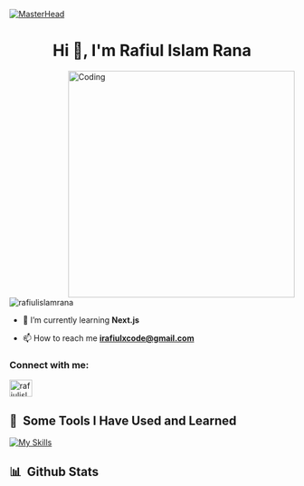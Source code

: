 [![MasterHead](https://firebasestorage.googleapis.com/v0/b/nth-celerity-309707.appspot.com/o/ddio625-88c6c961-13c1-43ee-a08f-3c3ceeb7f053.gif?alt=media&token=6234dce1-c414-42d4-ab8b-8eb1f3a73579)](https://linkedin.com/in/rafiulislamrana)
<h1 align="center">Hi 👋, I'm Rafiul Islam Rana</h1>
<img align="right" alt="Coding" width="400" src="https://firebasestorage.googleapis.com/v0/b/nth-celerity-309707.appspot.com/o/d4bog6o-a4f56421-bf32-4ea4-bdde-71e6de95d589.gif?alt=media&token=51bc0a73-73a0-48e5-9796-3cc2b0db1330">


<p align="left"> <img src="https://komarev.com/ghpvc/?username=rafiulislamrana&label=Profile%20views&color=0e75b6&style=flat" alt="rafiulislamrana" /> </p>

- 🌱 I’m currently learning **Next.js**

- 📫 How to reach me **irafiulxcode@gmail.com**

<h3 align="left">Connect with me:</h3>
<p align="left">
<a href="https://linkedin.com/in/rafiulislamrana" target="blank"><img align="center" src="https://raw.githubusercontent.com/rahuldkjain/github-profile-readme-generator/master/src/images/icons/Social/linked-in-alt.svg" alt="rafiulislamrana" height="30" width="40" /></a>
</p>


<h2> 🚀 &nbsp;Some Tools I Have Used and Learned</h2>

[![My Skills](https://skillicons.dev/icons?i=js,html,css,bootstrap,express,figma,firebase,git,mongodb,netlify,nodejs,react,tailwind,vercel,wordpress&perline=6)](https://linkedin.com/in/rafiulislamrana)
<h2> 📊 &nbsp;Github Stats</h2>
<!-- <p align="left"> <a href="https://getbootstrap.com" target="_blank" rel="noreferrer"> <img src="https://raw.githubusercontent.com/devicons/devicon/master/icons/bootstrap/bootstrap-plain-wordmark.svg" alt="bootstrap" width="40" height="40"/> </a> <a href="https://www.w3schools.com/css/" target="_blank" rel="noreferrer"> <img src="https://raw.githubusercontent.com/devicons/devicon/master/icons/css3/css3-original-wordmark.svg" alt="css3" width="40" height="40"/> </a> <a href="https://expressjs.com" target="_blank" rel="noreferrer"> <img src="https://raw.githubusercontent.com/devicons/devicon/master/icons/express/express-original-wordmark.svg" alt="express" width="40" height="40"/> </a> <a href="https://www.figma.com/" target="_blank" rel="noreferrer"> <img src="https://www.vectorlogo.zone/logos/figma/figma-icon.svg" alt="figma" width="40" height="40"/> </a> <a href="https://firebase.google.com/" target="_blank" rel="noreferrer"> <img src="https://www.vectorlogo.zone/logos/firebase/firebase-icon.svg" alt="firebase" width="40" height="40"/> </a> <a href="https://git-scm.com/" target="_blank" rel="noreferrer"> <img src="https://www.vectorlogo.zone/logos/git-scm/git-scm-icon.svg" alt="git" width="40" height="40"/> </a> <a href="https://www.w3.org/html/" target="_blank" rel="noreferrer"> <img src="https://raw.githubusercontent.com/devicons/devicon/master/icons/html5/html5-original-wordmark.svg" alt="html5" width="40" height="40"/> </a> <a href="https://developer.mozilla.org/en-US/docs/Web/JavaScript" target="_blank" rel="noreferrer"> <img src="https://raw.githubusercontent.com/devicons/devicon/master/icons/javascript/javascript-original.svg" alt="javascript" width="40" height="40"/> </a> <a href="https://www.mongodb.com/" target="_blank" rel="noreferrer"> <img src="https://raw.githubusercontent.com/devicons/devicon/master/icons/mongodb/mongodb-original-wordmark.svg" alt="mongodb" width="40" height="40"/> </a> <a href="https://nodejs.org" target="_blank" rel="noreferrer"> <img src="https://raw.githubusercontent.com/devicons/devicon/master/icons/nodejs/nodejs-original-wordmark.svg" alt="nodejs" width="40" height="40"/> </a> <a href="https://reactjs.org/" target="_blank" rel="noreferrer"> <img src="https://raw.githubusercontent.com/devicons/devicon/master/icons/react/react-original-wordmark.svg" alt="react" width="40" height="40"/> </a> <a href="https://tailwindcss.com/" target="_blank" rel="noreferrer"> <img src="https://www.vectorlogo.zone/logos/tailwindcss/tailwindcss-icon.svg" alt="tailwind" width="40" height="40"/> </a> </p> -->

<!--<p><img align="left" src="https://github-readme-stats.vercel.app/api/top-langs?username=rafiulislamrana&show_icons=true&locale=en&layout=compact" alt="rafiulislamrana" /></p><br>-->

<!--<p>&nbsp;<img align="center" src="https://github-readme-stats.vercel.app/api?username=rafiulislamrana&show_icons=true&locale=en" alt="rafiulislamrana" /></p>

<p><img align="center" src="https://github-readme-streak-stats.herokuapp.com/?user=rafiulislamrana&" alt="rafiulislamrana" /></p>-->

